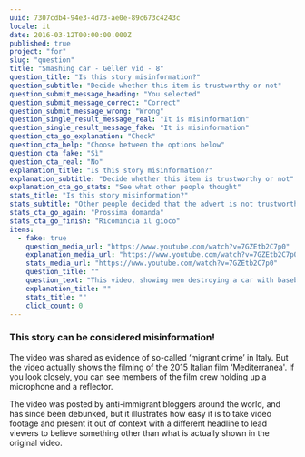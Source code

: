 ```yaml
---
uuid: 7307cdb4-94e3-4d73-ae0e-89c673c4243c
locale: it
date: 2016-03-12T00:00:00.000Z
published: true
project: "for"
slug: "question"
title: "Smashing car - Geller vid - 8"
question_title: "Is this story misinformation?"
question_subtitle: "Decide whether this item is trustworthy or not"
question_submit_message_heading: "You selected"
question_submit_message_correct: "Correct"
question_submit_message_wrong: "Wrong"
question_single_result_message_real: "It is misinformation"
question_single_result_message_fake: "It is misinformation"
question_cta_go_explanation: "Check"
question_cta_help: "Choose between the options below"
question_cta_fake: "Sì"
question_cta_real: "No"
explanation_title: "Is this story misinformation?"
explanation_subtitle: "Decide whether this item is trustworthy or not"
explanation_cta_go_stats: "See what other people thought"
stats_title: "Is this story misinformation?"
stats_subtitle: "Other people decided that the advert is not trustworthy"
stats_cta_go_again: "Prossima domanda"
stats_cta_go_finish: "Ricomincia il gioco"
items:
  - fake: true
    question_media_url: "https://www.youtube.com/watch?v=7GZEtb2C7p0"
    explanation_media_url: "https://www.youtube.com/watch?v=7GZEtb2C7p0"
    stats_media_url: "https://www.youtube.com/watch?v=7GZEtb2C7p0"
    question_title: ""
    question_text: "This video, showing men destroying a car with baseball bats, was posted on YouTube with a title that reads 'Angry immigrants attack a police car'."
    explanation_title: ""
    stats_title: ""
    click_count: 0
---
```

### This story can be considered misinformation!

The video was shared as evidence of so-called ‘migrant crime’ in Italy. But the video actually shows the filming of the 2015 Italian film ‘Mediterranea'. If you look closely, you can see members of the film crew holding up a microphone and a reflector.

The video was posted by anti-immigrant bloggers around the world, and has since been debunked, but it illustrates how easy it is to take video footage and present it out of context with a different headline to lead viewers to believe something other than what is actually shown in the original video.
